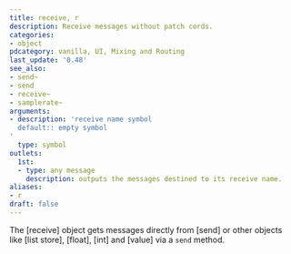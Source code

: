 ```yaml
---
title: receive, r
description: Receive messages without patch cords.
categories:
- object
pdcategory: vanilla, UI, Mixing and Routing
last_update: '0.48'
see_also:
- send~
- send
- receive~
- samplerate~
arguments:
- description: 'receive name symbol 
  default:: empty symbol
'
  type: symbol
outlets:
  1st:
  - type: any message
    description: outputs the messages destined to its receive name.
aliases:
- r
draft: false
---
```

The [receive] object gets messages directly from [send] or other objects like [list store], [float], [int] and [value] via a `send` method.
